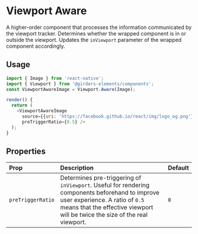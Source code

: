 # Viewport Aware

A higher-order component that processes the information communicated by the viewport tracker. Determines whether the wrapped component is in or outside the viewport. Updates the `inViewport` parameter of the wrapped component accordingly.

## Usage

```js
import { Image } from 'react-native';
import { Viewport } from '@girders-elements/components';
const ViewportAwareImage = Viewport.Aware(Image);

render() {
  return (
    <ViewportAwareImage
      source={{uri: 'https://facebook.github.io/react/img/logo_og.png'}}
      preTriggerRatio={0.5} />
  );
}
```

## Properties

| Prop | Description | Default |
| :--- | :--- | :--- |
| `preTriggerRatio` | Determines pre-triggering of `inViewport`. Useful for rendering components beforehand to improve user experience. A ratio of `0.5` means that the effective viewport will be twice the size of the real viewport. | `0` |



